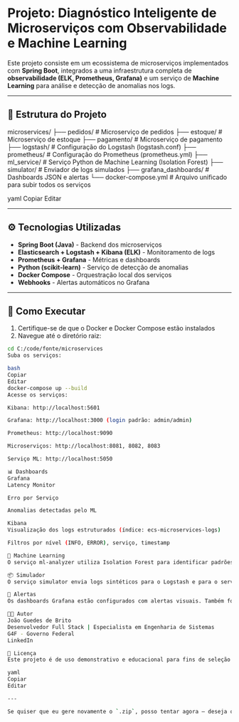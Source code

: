 # Projeto: Diagnóstico Inteligente de Microserviços com Observabilidade e Machine Learning

Este projeto consiste em um ecossistema de microserviços implementados com **Spring Boot**, integrados a uma infraestrutura completa de **observabilidade (ELK, Prometheus, Grafana)** e um serviço de **Machine Learning** para análise e detecção de anomalias nos logs.

---

## 🧱 Estrutura do Projeto

microservices/
├── pedidos/ # Microserviço de pedidos
├── estoque/ # Microserviço de estoque
├── pagamento/ # Microserviço de pagamento
├── logstash/ # Configuração do Logstash (logstash.conf)
├── prometheus/ # Configuração do Prometheus (prometheus.yml)
├── ml_service/ # Serviço Python de Machine Learning (Isolation Forest)
├── simulator/ # Enviador de logs simulados
├── grafana_dashboards/ # Dashboards JSON e alertas
└── docker-compose.yml # Arquivo unificado para subir todos os serviços

yaml
Copiar
Editar

---

## ⚙️ Tecnologias Utilizadas

- **Spring Boot (Java)** - Backend dos microserviços  
- **Elasticsearch + Logstash + Kibana (ELK)** - Monitoramento de logs  
- **Prometheus + Grafana** - Métricas e dashboards  
- **Python (scikit-learn)** - Serviço de detecção de anomalias  
- **Docker Compose** - Orquestração local dos serviços  
- **Webhooks** - Alertas automáticos no Grafana  

---

## 🚀 Como Executar

1. Certifique-se de que o Docker e Docker Compose estão instalados  
2. Navegue até o diretório raiz:

```bash
cd C:/code/fonte/microservices
Suba os serviços:

bash
Copiar
Editar
docker-compose up --build
Acesse os serviços:

Kibana: http://localhost:5601

Grafana: http://localhost:3000 (login padrão: admin/admin)

Prometheus: http://localhost:9090

Microserviços: http://localhost:8081, 8082, 8083

Serviço ML: http://localhost:5050

📊 Dashboards
Grafana
Latency Monitor

Erro por Serviço

Anomalias detectadas pelo ML

Kibana
Visualização dos logs estruturados (índice: ecs-microservices-logs)

Filtros por nível (INFO, ERROR), serviço, timestamp

🔬 Machine Learning
O serviço ml-analyzer utiliza Isolation Forest para identificar padrões de anomalias nos logs. Ele consome arquivos .csv gerados a partir dos logs e responde com a classificação de eventos suspeitos.

📦 Simulador
O serviço simulator envia logs sintéticos para o Logstash e para o serviço de ML, permitindo testes contínuos da arquitetura de observabilidade e inteligência.

🔔 Alertas
Os dashboards Grafana estão configurados com alertas visuais. Também foi incluído um Webhook para integração com endpoints externos.

👨‍💻 Autor
João Guedes de Brito
Desenvolvedor Full Stack | Especialista em Engenharia de Sistemas
G4F - Governo Federal
LinkedIn

📄 Licença
Este projeto é de uso demonstrativo e educacional para fins de seleção acadêmica e não deve ser utilizado em produção sem adaptações de segurança.

yaml
Copiar
Editar

---

Se quiser que eu gere novamente o `.zip`, posso tentar agora — deseja que eu reenvie? ​:contentReference[oaicite:0]{index=0}​
